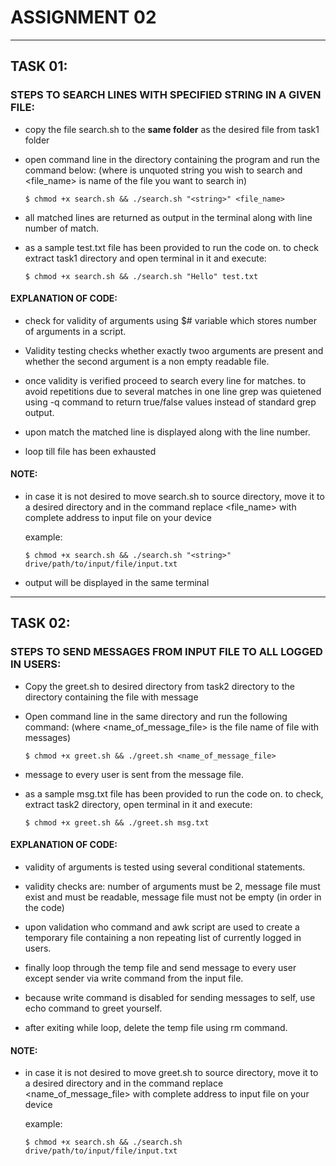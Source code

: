 # ASSIGNMENT 02

---
## TASK 01:

### STEPS TO SEARCH LINES WITH SPECIFIED STRING IN A GIVEN FILE:

- copy the file search.sh to the **same folder** as the desired file from task1 folder

- open command line in the directory containing the program and run the command below: (where <string> is unquoted string you wish to search and <file_name> is name of the file you want to search in)

	`$ chmod +x search.sh && ./search.sh "<string>" <file_name>`
	
- all matched lines are returned as output in the terminal along with line number of match.

- as a sample test.txt file has been provided to run the code on. to check extract task1 directory and open terminal in it and execute:

	`$ chmod +x search.sh && ./search.sh "Hello" test.txt`

#### EXPLANATION OF CODE:

- check for validity of arguments using $# variable which stores number of arguments in a script.

- Validity testing checks whether exactly twoo arguments are present and whether the second argument is a non empty readable file.

- once validity is verified proceed to search every line for matches. to avoid repetitions due to several matches in one line grep was quietened using -q command to return true/false values instead of standard grep output.

- upon match the matched line is displayed along with the line number.

- loop till file has been exhausted

#### NOTE:

- in case it is not desired to move search.sh to source directory, move it to a desired directory and in the command replace <file_name> with complete address to input file on your device
		
	example:
	
	`$ chmod +x search.sh && ./search.sh "<string>" drive/path/to/input/file/input.txt`
		
- output will be displayed in the same terminal

---
## TASK 02:

### STEPS TO SEND MESSAGES FROM INPUT FILE TO ALL LOGGED IN USERS:
	
- Copy the greet.sh to desired directory from task2 directory to the directory containing the file with message

- Open command line in the same directory and run the following command: (where <name_of_message_file> is the file name of file with messages)

	`$ chmod +x greet.sh && ./greet.sh <name_of_message_file>`

- message to every user is sent from the message file.

- as a sample msg.txt file has been provided to run the code on. to check, extract task2 directory, open terminal in it and execute:

	`$ chmod +x greet.sh && ./greet.sh msg.txt`



#### EXPLANATION OF CODE:

- validity of arguments is tested using several conditional statements.

- validity checks are: number of arguments must be 2, message file must exist and must be readable, message file must not be empty (in order in the code)

- upon validation who command and awk script are used to create a temporary file containing a non repeating list of currently logged in users.

- finally loop through the temp file and send message to every user except sender via write command from the input file.

- because write command is disabled for sending messages to self, use echo command to greet yourself.

- after exiting while loop, delete the temp file using rm command.

#### NOTE:

- in case it is not desired to move greet.sh to source directory, move it to a desired directory and in the command replace <name_of_message_file> with complete address to input file on your device
		
	example:
	
	`$ chmod +x search.sh && ./search.sh drive/path/to/input/file/input.txt`
